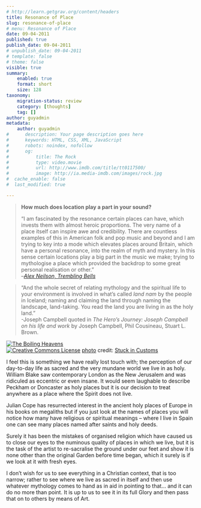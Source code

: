 ```yaml
---
# http://learn.getgrav.org/content/headers
title: Resonance of Place
slug: resonance-of-place
# menu: Resonance of Place
date: 09-04-2011
published: true
publish_date: 09-04-2011
# unpublish_date: 09-04-2011
# template: false
# theme: false
visible: true
summary:
    enabled: true
    format: short
    size: 128
taxonomy:
    migration-status: review
    category: [thoughts]
    tag: []
author: guyadmin
metadata:
    author: guyadmin
#      description: Your page description goes here
#      keywords: HTML, CSS, XML, JavaScript
#      robots: noindex, nofollow
#      og:
#          title: The Rock
#          type: video.movie
#          url: http://www.imdb.com/title/tt0117500/
#          image: http://ia.media-imdb.com/images/rock.jpg
#  cache_enable: false
#  last_modified: true

---
```


> **How much does location play a part in your sound?**
> 
> “I am fascinated by the resonance certain places can have, which invests them with almost heroic proportions. The very name of a place itself can inspire awe and credibility. There are countless examples of this in American folk and pop music and beyond and I am trying to key into a mode which elevates places around Britain, which have a personal resonance, into the realm of myth and mystery. In this sense certain locations play a big part in the music we make; trying to mythologise a place which provided the backdrop to some great personal realisation or other.”  
>  –*[Alex Neilson, Trembling Bells](http://www.theskinny.co.uk/music/interviews/trembling-bells-alex-neilson-i-d-probably-be-a-professional-footballer-if-it-wasn-t-for-trout-mask-replica)*

> “And the whole secret of relating mythology and the spiritual life to your environment is involved in what’s called *land nam* by the people in Iceland; naming and claiming the land through naming the landscape, land-taking. You read the land you are living in as the holy land.”  
>  -Joseph Campbell quoted in *The Hero’s Journey: Joseph Campbell on his life and work* by Joseph Campbell, Phil Cousineau, Stuart L. Brown.

[![The Boiling Heavens](http://farm5.static.flickr.com/4095/4756877092_507b927861_m.jpg)](http://www.flickr.com/photos/95572727@N00/4756877092/ "The Boiling Heavens")  
[![Creative Commons License](https://2018.guyjames.com/wp-content/plugins/photo-dropper/images/cc.png)](http://creativecommons.org/licenses/by-nc-sa/2.0/ "Attribution-NonCommercial-ShareAlike License") [photo](http://www.photodropper.com/photos/) credit: [Stuck in Customs](http://www.flickr.com/photos/95572727@N00/4756877092/ "Stuck in Customs")

I feel this is something we have really lost touch with; the perception of our day-to-day life as sacred and the very mundane world we live in as holy. William Blake saw contemporary London as the New Jerusalem and was ridiculed as eccentric or even insane. It would seem laughable to describe Peckham or Doncaster as holy places but it is our decision to treat anywhere as a place where the Spirit does not live.

Julian Cope has resurrected interest in the ancient holy places of Europe in his books on megaliths but if you just look at the names of places you will notice how many have religious or spiritual meanings – where I live in Spain one can see many places named after saints and holy deeds.

Surely it has been the mistakes of organised religion which have caused us to close our eyes to the numinous quality of places in which we live, but it is the task of the artist to re-sacralise the ground under our feet and show it is none other than the original Garden before time began, which it surely is if we look at it with fresh eyes.

I don’t wish for us to see everything in a Christian context, that is too narrow; rather to see where we live as sacred in itself and then use whatever mythology comes to hand as in aid in pointing to that… and it can do no more than point. It is up to us to see it in its full Glory and then pass that on to others by means of Art.